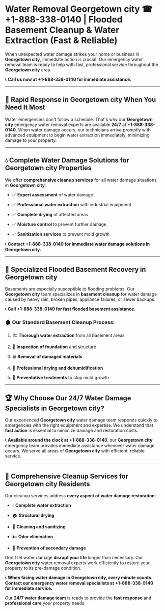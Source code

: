 # Water Removal Georgetown city ☎ +1-888-338-0140 | Flooded Basement Cleanup & Water Extraction (Fast & Reliable)

When unexpected water damage strikes your home or business in **Georgetown city**, immediate action is crucial. Our emergency water removal team is ready to help with fast, professional service throughout the **Georgetown city** area. 

📞 **Call us now at +1-888-338-0140 for immediate assistance.**
---
## 🚀 Rapid Response in Georgetown city When You Need It Most
Water emergencies don't follow a schedule. That's why our **Georgetown city** emergency water removal experts are available **24/7** at **+1-888-338-0140**. When water damage occurs, our technicians arrive promptly with advanced equipment to begin water extraction immediately, minimizing damage to your property.
---
## 💧 Complete Water Damage Solutions for Georgetown city Properties
We offer **comprehensive cleanup services** for all water damage situations in **Georgetown city**:
- ✅ **Expert assessment** of water damage  
- ✅ **Professional water extraction** with industrial equipment  
- ✅ **Complete drying** of affected areas  
- ✅ **Moisture control** to prevent further damage  
- ✅ **Sanitization services** to prevent mold growth  
📞 **Contact +1-888-338-0140 for immediate water damage solutions in Georgetown city.**
---
## 🌊 Specialized Flooded Basement Recovery in Georgetown city
Basements are especially susceptible to flooding problems. Our **Georgetown city** team specializes in **basement cleanup** for water damage caused by heavy rain, broken pipes, appliance failures, or sewer backups. 
📞 **Call +1-888-338-0140 for fast flooded basement assistance.**
### 🏚️ Our Standard Basement Cleanup Process:
1. 🏗️ **Thorough water extraction** from all basement areas  
2. 🔎 **Inspection of foundation** and structure  
3. 🗑️ **Removal of damaged materials**  
4. 💨 **Professional drying and dehumidification**  
5. 🚫 **Preventative treatments** to stop mold growth  
---
## 🏆 Why Choose Our 24/7 Water Damage Specialists in Georgetown city?
Our experienced **Georgetown city** water damage team responds quickly to emergencies with the right equipment and expertise. We understand that **fast action** is essential to minimize damage and restoration costs.
📞 **Available around the clock at +1-888-338-0140**, our **Georgetown city** emergency team provides immediate assistance whenever water damage occurs. We serve all areas of **Georgetown city** with efficient, reliable service.
---
## 🧹 Comprehensive Cleanup Services for Georgetown city Residents
Our cleanup services address **every aspect of water damage restoration**:
- 💧 **Complete water extraction**  
- 🏠 **Structural drying**  
- 🧼 **Cleaning and sanitizing**  
- 🌬️ **Odor elimination**  
- 🚫 **Prevention of secondary damage**  
Don't let water damage **disrupt your life** longer than necessary. Our **Georgetown city** water removal experts work efficiently to restore your property to its pre-damage condition.
📞 **When facing water damage in Georgetown city, every minute counts. Contact our emergency water removal specialists at +1-888-338-0140 for immediate service.**
Our **24/7 water damage team** is ready to provide the **fast response** and **professional care** your property needs.
